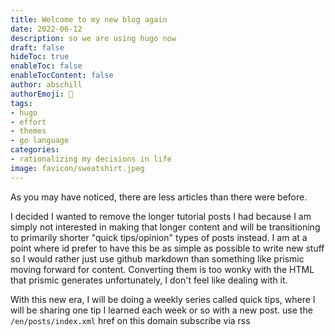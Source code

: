 ```yaml
---
title: Welcome to my new blog again
date: 2022-06-12
description: so we are using hugo now
draft: false
hideToc: true
enableToc: false
enableTocContent: false
author: abschill
authorEmoji: 🤖
tags:
- hugo
- effort
- themes
- go language
categories:
- rationalizing my decisions in life
image: favicon/sweatshirt.jpeg
---
```


As you may have noticed, there are less articles than there were before.

I decided I wanted to remove the longer tutorial posts I had because I am simply not interested in making that longer content and will be transitioning to primarily shorter "quick tips/opinion" types of posts instead. I am at a point where id prefer to have this be as simple as possible to write new stuff so I would rather just use github markdown than something like prismic moving forward for content. Converting them is too wonky with the HTML that prismic generates unfortunately, I don't feel like dealing with it.

With this new era, I will be doing a weekly series called quick tips, where I will be sharing one tip I learned each week or so with a new post. use the `/en/posts/index.xml` href on this domain subscribe via rss
